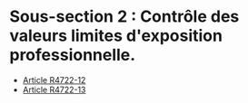 # Sous-section 2 : Contrôle des valeurs limites d'exposition professionnelle.

* [Article R4722-12](./LEGIARTI000021494010.md)
* [Article R4722-13](./LEGIARTI000021494006.md)
